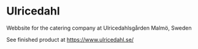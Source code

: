 # Ulricedahl
Webbsite for the catering company at Ulricedahlsgården Malmö, Sweden

See finished product at https://www.ulricedahl.se/
